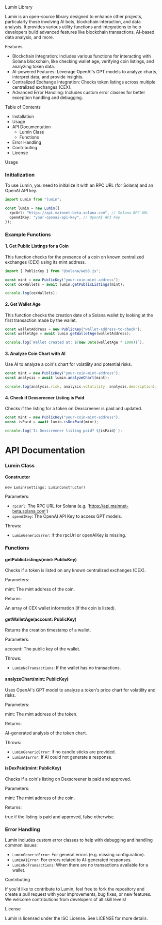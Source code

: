 Lumin Library

Lumin is an open-source library designed to enhance other projects, particularly those involving AI bots, blockchain interaction, and data analysis. It provides various utility functions and integrations to help developers build advanced features like blockchain transactions, AI-based data analysis, and more.

Features

- Blockchain Integration: Includes various functions for interacting with Solana blockchain, like checking wallet age, verifying coin listings, and analyzing token data.
- AI-powered Features: Leverage OpenAI's GPT models to analyze charts, interpret data, and provide insights.
- Centralized Exchange Integration: Checks token listings across multiple centralized exchanges (CEX).
- Advanced Error Handling: Includes custom error classes for better exception handling and debugging.

Table of Contents

- Installation
- Usage
- API Documentation
  - Lumin Class
  - Functions
- Error Handling
- Contributing
- License

Usage

### Initialization

To use Lumin, you need to initialize it with an RPC URL (for Solana) and an OpenAI API key.

```ts
import Lumin from "lumin";

const lumin = new Lumin({
  rpcUrl: "https://api.mainnet-beta.solana.com", // Solana RPC URL
  openAIKey: "your-openai-api-key", // OpenAI API Key
});
```

### Example Functions

#### 1. Get Public Listings for a Coin

This function checks for the presence of a coin on known centralized exchanges (CEX) using its mint address.

```ts
import { PublicKey } from "@solana/web3.js";

const mint = new PublicKey("your-coin-mint-address");
const cexWallets = await lumin.getPublicListings(mint);

console.log(cexWallets);
```

#### 2. Get Wallet Age

This function checks the creation date of a Solana wallet by looking at the first transaction made by the wallet.

```ts
const walletAddress = new PublicKey("wallet-address-to-check");
const walletAge = await lumin.getWalletAge(walletAddress);

console.log(`Wallet created at: ${new Date(walletAge * 1000)}`);
```

#### 3. Analyze Coin Chart with AI

Use AI to analyze a coin's chart for volatility and potential risks.

```ts
const mint = new PublicKey("your-coin-mint-address");
const analysis = await lumin.analyzeChart(mint);

console.log(analysis.risk, analysis.volatility, analysis.description);
```

#### 4. Check if Dexscreener Listing is Paid

Checks if the listing for a token on Dexscreener is paid and updated.

```ts
const mint = new PublicKey("your-coin-mint-address");
const isPaid = await lumin.isDexPaid(mint);

console.log(`Is Dexscreener listing paid? ${isPaid}`);
```

# API Documentation

### Lumin Class

#### Constructor

`new Lumin(settings: LuminConstructor)`

Parameters:

- `rpcUrl`: The RPC URL for Solana (e.g. 'https://api.mainnet-beta.solana.com')
- `openAIKey`: The OpenAI API Key to access GPT models.

Throws:

- `LuminGenericError`: If the rpcUrl or openAIKey is missing.

### Functions

#### getPublicListings(mint: PublicKey)

Checks if a token is listed on any known centralized exchanges (CEX).

Parameters:

mint: The mint address of the coin.

Returns:

An array of CEX wallet information (if the coin is listed).

#### getWalletAge(account: PublicKey)

Returns the creation timestamp of a wallet.

Parameters:

account: The public key of the wallet.

Throws:

- `LuminNoTransactions`: If the wallet has no transactions.

#### analyzeChart(mint: PublicKey)

Uses OpenAI's GPT model to analyze a token's price chart for volatility and risks.

Parameters:

mint: The mint address of the token.

Returns:

AI-generated analysis of the token chart.

Throws:

- `LuminGenericError`: If no candle sticks are provided.
- `LuminAIError`: If AI could not generate a response.

#### isDexPaid(mint: PublicKey)

Checks if a coin's listing on Dexscreener is paid and approved.

Parameters:

mint: The mint address of the coin.

Returns:

true if the listing is paid and approved, false otherwise.

### Error Handling

Lumin includes custom error classes to help with debugging and handling common issues:

- `LuminGenericError`: For general errors (e.g. missing configuration).
- `LuminAIError`: For errors related to AI-generated responses.
- `LuminNoTransactions`: When there are no transactions available for a wallet.

Contributing

If you'd like to contribute to Lumin, feel free to fork the repository and create a pull request with your improvements, bug fixes, or new features. We welcome contributions from developers of all skill levels!

License

Lumin is licensed under the ISC License. See LICENSE for more details.

